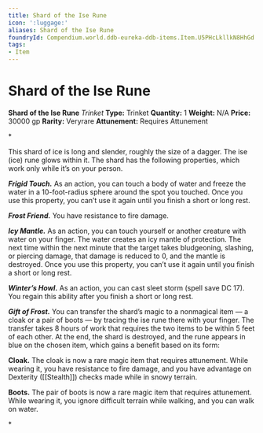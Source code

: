 ```yaml
---
title: Shard of the Ise Rune
icon: ':luggage:'
aliases: Shard of the Ise Rune
foundryId: Compendium.world.ddb-eureka-ddb-items.Item.U5PHcLkllkN8HhGd
tags:
- Item
---
```


# Shard of the Ise Rune

**Shard of the Ise Rune**
_Trinket_
**Type:** Trinket
**Quantity:** 1
**Weight:** N/A
**Price:** 30000 gp
**Rarity:** Veryrare
**Attunement:** Requires Attunement

*<p>This shard of ice is long and slender, roughly the size of a dagger. The ise (ice) rune glows within it. The shard has the following properties, which work only while it’s on your person.

***Frigid Touch.*** As an action, you can touch a body of water and freeze the water in a 10-foot-radius sphere around the spot you touched. Once you use this property, you can’t use it again until you finish a short or long rest.

***Frost Friend.*** You have resistance to fire damage.

***Icy Mantle.*** As an action, you can touch yourself or another creature with water on your finger. The water creates an icy mantle of protection. The next time within the next minute that the target takes bludgeoning, slashing, or piercing damage, that damage is reduced to 0, and the mantle is destroyed. Once you use this property, you can’t use it again until you finish a short or long rest.

***Winter’s Howl.*** As an action, you can cast sleet storm (spell save DC 17). You regain this ability after you finish a short or long rest.

***Gift of Frost.*** You can transfer the shard’s magic to a nonmagical item — a cloak or a pair of boots — by tracing the ise rune there with your finger. The transfer takes 8 hours of work that requires the two items to be within 5 feet of each other. At the end, the shard is destroyed, and the rune appears in blue on the chosen item, which gains a benefit based on its form:

**Cloak.** The cloak is now a rare magic item that requires attunement. While wearing it, you have resistance to fire damage, and you have advantage on Dexterity ([[Stealth]]) checks made while in snowy terrain.

**Boots.** The pair of boots is now a rare magic item that requires attunement. While wearing it, you ignore difficult terrain while walking, and you can walk on water.</p>*